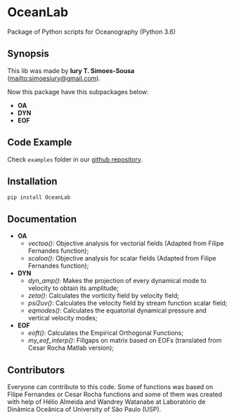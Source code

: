 # OceanLab

Package of Python scripts for Oceanography  (Python 3.6)

## Synopsis

This lib was made by **Iury T. Simoes-Sousa** (<mailto:simoesiury@gmail.com>).

Now this package have this subpackages below:

- **OA**
- **DYN**
- **EOF**

## Code Example

Check `examples` folder in our [github repository](github.com/iuryt/OceanLab).

## Installation

`pip install OceanLab`

## Documentation

- **OA**
  - *vectoa()*: Objective analysis for vectorial fields (Adapted from Filipe Fernandes function);
  - *scaloa()*: Objective analysis for scalar fields (Adapted from Filipe Fernandes function);
- **DYN**
  - *dyn_amp()*: Makes the projection of every dynamical mode to velocity to obtain its amplitude;
  - *zeta()*: Calculates the vorticity field by velocity field;
  - *psi2uv()*: Calculates the velocity field by stream function scalar field;
  - *eqmodes()*: Calculates the equatorial dynamical pressure and vertical velocity modes;
- **EOF**
  - *eoft()*: Calculates the Empirical Orthogonal Functions;
  - *my_eof_interp()*: Fillgaps on matrix based on EOFs (translated from Cesar Rocha Matlab version);

## Contributors

Everyone can contribute to this code. Some of functions was based on Filipe Fernandes or Cesar Rocha functions and some of them was created with help of Hélio Almeida and Wandrey Watanabe at Laboratório de Dinâmica Oceânica of University of São Paulo (USP).